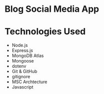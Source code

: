 # Blog Social Media App

# Technologies Used

- Node.js
- Express.js
- MongoDB Atlas
- Mongoose
- dotenv
- Git & GitHub
- gitignore
- MSC Archtecture
- Javascript
